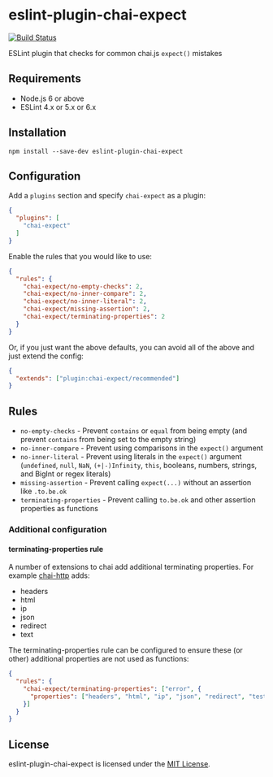 # eslint-plugin-chai-expect

[![Build Status](https://img.shields.io/travis/Turbo87/eslint-plugin-chai-expect/master.svg)](https://travis-ci.org/Turbo87/eslint-plugin-chai-expect)

ESLint plugin that checks for common chai.js `expect()` mistakes


## Requirements

- Node.js 6 or above
- ESLint 4.x or 5.x or 6.x


## Installation

```
npm install --save-dev eslint-plugin-chai-expect
```


## Configuration

Add a `plugins` section and specify `chai-expect` as a plugin:

```json
{
  "plugins": [
    "chai-expect"
  ]
}
```

Enable the rules that you would like to use:

```json
{
  "rules": {
    "chai-expect/no-empty-checks": 2,
    "chai-expect/no-inner-compare": 2,
    "chai-expect/no-inner-literal": 2,
    "chai-expect/missing-assertion": 2,
    "chai-expect/terminating-properties": 2
  }
}
```

Or, if you just want the above defaults, you can avoid all of the above
and just extend the config:

```json
{
  "extends": ["plugin:chai-expect/recommended"]
}
```

## Rules

- `no-empty-checks` - Prevent `contains` or `equal` from being empty (and prevent `contains` from being set to the empty string)
- `no-inner-compare` - Prevent using comparisons in the `expect()` argument
- `no-inner-literal` - Prevent using literals in the `expect()` argument
  (`undefined`, `null`, `NaN`, `(+|-)Infinity`, `this`, booleans, numbers,
  strings, and BigInt or regex literals)
- `missing-assertion` - Prevent calling `expect(...)` without an assertion
  like `.to.be.ok`
- `terminating-properties` - Prevent calling `to.be.ok` and other assertion
  properties as functions


### Additional configuration

#### terminating-properties rule

A number of extensions to chai add additional terminating properties.  For example [chai-http](https://github.com/chaijs/chai-http) adds:

 - headers
 - html
 - ip
 - json
 - redirect
 - text

The terminating-properties rule can be configured to ensure these (or other) additional properties are not used as functions:

```json
{
  "rules": {
    "chai-expect/terminating-properties": ["error", {
      "properties": ["headers", "html", "ip", "json", "redirect", "test"]
    }]
  }
}
```


## License

eslint-plugin-chai-expect is licensed under the [MIT License](http://www.opensource.org/licenses/mit-license.php).
